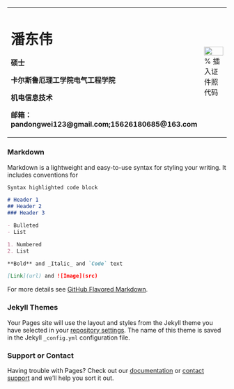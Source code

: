 <table border="0">
  <tr>
    <td width="75%">
      <h1>潘东伟</h1>
      <p><b>硕士</b></p>
      <p><b>卡尔斯鲁厄理工学院电气工程学院</b></p>
      <p><b>机电信息技术</b></p>
      <p><b>邮箱：pandongwei123@gmail.com;15626180685@163.com</b></p>
    </td>
    <td width="25%">
      <img src="/zhengjianzhao.jpg" width="100%">      % 插入证件照代码
    </td>
  </tr>
</table>


### Markdown

Markdown is a lightweight and easy-to-use syntax for styling your writing. It includes conventions for

```markdown
Syntax highlighted code block

# Header 1
## Header 2
### Header 3

- Bulleted
- List

1. Numbered
2. List

**Bold** and _Italic_ and `Code` text

[Link](url) and ![Image](src)
```

For more details see [GitHub Flavored Markdown](https://guides.github.com/features/mastering-markdown/).

### Jekyll Themes

Your Pages site will use the layout and styles from the Jekyll theme you have selected in your [repository settings](https://github.com/pandongwei/pandongwei.github.io/settings). The name of this theme is saved in the Jekyll `_config.yml` configuration file.

### Support or Contact

Having trouble with Pages? Check out our [documentation](https://help.github.com/categories/github-pages-basics/) or [contact support](https://github.com/contact) and we’ll help you sort it out.
